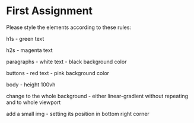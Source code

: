 # First Assignment
Please style the elements according to these rules:

h1s - green text

h2s - magenta text

paragraphs - white text
           - black background color
           
buttons - red text
        - pink background color
        
body - height 100vh

change to the whole background - either linear-gradient
without repeating and to whole viewport

add a small img - setting its position in bottom right corner
